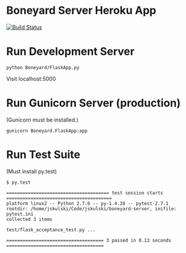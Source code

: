 # Boneyard Server Heroku App 


[![Build Status](https://travis-ci.org/jskulski/boneyard-server.svg)](https://travis-ci.org/jskulski/boneyard-server)


# Run Development Server

```
python Boneyard/FlaskApp.py
```

Visit localhost:5000

# Run Gunicorn Server (production)

(Gunicorn must be installed.)

```
gunicorn Boneyard.FlaskApp:app
```

# Run Test Suite

(Must install py.test)

```
$ py.test 

====================================== test session starts =======================================
platform linux2 -- Python 2.7.6 -- py-1.4.28 -- pytest-2.7.1
rootdir: /home/jskulski/Code/jskulski/boneyard-server, inifile: pytest.ini
collected 3 items

test/flask_acceptance_test.py ...

==================================== 3 passed in 0.13 seconds ====================================
```




